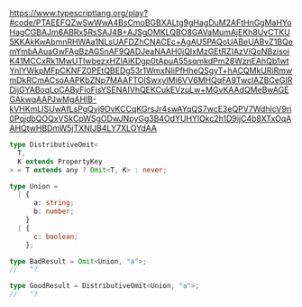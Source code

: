 https://www.typescriptlang.org/play?#code/PTAEEFQZwSwWwA4BsCmoBGBXALtg9gHagDuM2AFtHnGgMaHYoHagCGBAJm6ABRx5RsSAJ4B+AJSgOMKLQBO8GAVaMumAjEKh8UvCTKU5KKAkKwAbmnRHWAa1NLsUAFDZhCNACEc+AgAU5PAQoUABeUABvZ1BQemYmbAAuaGwFAgBzAG5nAF9QADJeaNAAH0jQIxMzGEtRZIAzViQoNBzisoiK41MCCxRk1MwUTIwbezxHZIAiKDgp0tApuA55sqmkdPm28WznEAhQb1wtYnIYWkpMFpCKNFZ0PEtQBEDg53r1WmxNIiPfHheQSgyT+hACQMkURiRmwmDkRCmACsoAAPKbZNp7MAAFTOISwxyIMi6VV6MHQqFA9TwclAZBCeGIRDijGYABoqLoCAByFioFjsYSENAIVhQEKCukEVzuLw+MGvKAAdQMeBwAGEGAkwqAAPJwMgAHlB-kVHKmLISUwAfLsPgQvj9DvKCCqKGrsJr4swAYqQS7wcE3eQPV7WdhIcV9ri0PqjdbQOQxVSkCpWSgODwJNpyGg3B4OdYUHYlOkc2h1D9ijC4b8XTxOqAAHQtwHBDmW5jTXNIJB4LY7XLOYdAA

```ts twoslash
type DistributiveOmit<
  T,
  K extends PropertyKey
> = T extends any ? Omit<T, K> : never;

type Union =
  | {
      a: string;
      b: number;
    }
  | {
      c: boolean;
    };

type BadResult = Omit<Union, "a">;
//   ^?

type GoodResult = DistributiveOmit<Union, "a">;
//   ^?
```

